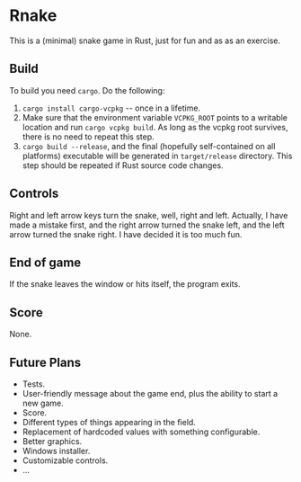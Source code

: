 # Rnake

This is a (minimal) snake game in Rust, just for fun and as as an exercise.

## Build

To build you need `cargo`. Do the following:

1. `cargo install cargo-vcpkg` -- once in a lifetime.
2. Make sure that the environment variable `VCPKG_ROOT` points to a writable location and run `cargo vcpkg build`. As long as the vcpkg root survives, there is no need to repeat this step.
3. `cargo build --release`, and the final (hopefully self-contained on all platforms) executable will be generated in `target/release` directory. This step should be repeated if Rust source code changes.

## Controls

Right and left arrow keys turn the snake, well, right and left. Actually, I have made a mistake first, and the right arrow turned the snake left, and the left arrow turned the snake right. I have decided it is too much fun.

## End of game

If the snake leaves the window or hits itself, the program exits.

## Score

None.

## Future Plans

- Tests.
- User-friendly message about the game end, plus the ability to start a new game.
- Score.
- Different types of things appearing in the field.
- Replacement of hardcoded values with something configurable.
- Better graphics.
- Windows installer.
- Customizable controls.
- ...
